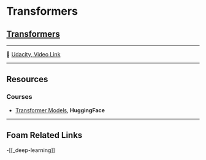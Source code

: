 # Transformers

## [Transformers]()

---

🎥 [Udacity, Video Link](https://youtu.be/P1S1dN1gHmw)

---

## Resources

### Courses

- [Transformer Models](https://huggingface.co/course/chapter1), **HuggingFace**

---

## Foam Related Links

-[[_deep-learning]]
